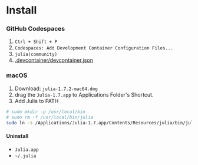 # Install

### GitHub Codespaces

1. `Ctrl + Shift + P`
2. `Codespaces: Add Development Container Configuration Files...`
3. `julia(community)`
4. [.devcontainer/devcontainer.json](.devcontainer/devcontainer.json)

### macOS

1. Download: `julia-1.7.2-mac64.dmg`
2. drag the `Julia-1.7.app` to Applications Folder's Shortcut.
3. Add Julia to PATH

```bash
# sudo mkdir -p /usr/local/bin
# sudo rm -f /usr/local/bin/julia
sudo ln -s /Applications/Julia-1.7.app/Contents/Resources/julia/bin/julia /usr/local/bin/julia
```

#### Uninstall

- `Julia.app`
- `~/.julia`
